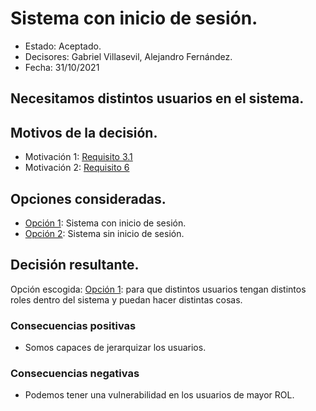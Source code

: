 # Sistema con inicio de sesión.

* Estado: Aceptado.
* Decisores: Gabriel Villasevil, Alejandro Fernández.
* Fecha: 31/10/2021

## Necesitamos distintos usuarios en el sistema.

## Motivos de la decisión.

* Motivación 1: [Requisito 3.1](https://github.com/santo2927/DAS-2021-22-/blob/master/Requisitos/R3.1%20Almacenar%20Preferencias.txt)
* Motivación 2: [Requisito 6](https://github.com/santo2927/DAS-2021-22-/blob/master/Requisitos/R6%20Sistema%20de%20Seguridad.txt)

## Opciones consideradas.

* [Opción 1](https://github.com/santo2927/DAS-2021-22-/edit/master/Decisión%20de%20diseño%203.1.1.md): Sistema con inicio de sesión.
* [Opción 2](https://github.com/santo2927/DAS-2021-22-/edit/master/Decisión%20de%20diseño%203.1.2.md): Sistema sin inicio de sesión.

## Decisión resultante.

Opción escogida: [Opción 1](https://github.com/santo2927/DAS-2021-22-/edit/master/Decisión%20de%20diseño%203.1.1.md): para que distintos usuarios tengan distintos roles dentro del sistema y puedan hacer distintas cosas.

### Consecuencias positivas

* Somos capaces de jerarquizar los usuarios.

### Consecuencias negativas

* Podemos tener una vulnerabilidad en los usuarios de mayor ROL.
